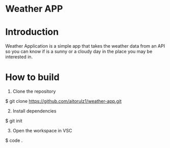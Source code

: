 # Weather APP

# Introduction

Weather Application is a simple app that takes the weather data from an API so you can know if is a sunny or a cloudy day in the place you may be interested in.


# How to build

1. Clone the repository

$ git clone https://github.com/aitorulz1/weather-app.git


2. Install dependencies

$ git init


3. Open the workspace in VSC

$ code .




